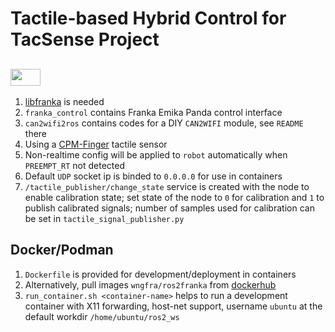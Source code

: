 # Tactile-based Hybrid Control for TacSense Project

## <img src="https://i.udemycdn.com/course/480x270/1797828_c391_3.jpg" width="48" height="27" /> 

1. [libfranka](https://frankaemika.github.io/docs/libfranka.html) is needed
2. `franka_control` contains Franka Emika Panda control interface
3. `can2wifi2ros` contains codes for a DIY `CAN2WIFI` module, see `README` there
4. Using a [CPM-Finger](https://www.cyskin.com/cpm-finger-the-finger-for-textile-manipulation/) tactile sensor
5. Non-realtime config will be applied to `robot` automatically when `PREEMPT_RT` not detected
6. Default `UDP` socket ip is binded to `0.0.0.0` for use in containers
7. `/tactile_publisher/change_state` service is created with the node to enable calibration state; set state of the node to `0` for calibration and `1` to publish calibrated signals; number of samples used for calibration can be set in `tactile_signal_publisher.py`

## Docker/Podman
1. `Dockerfile` is provided for development/deployment in containers
2. Alternatively, pull images `wngfra/ros2franka` from [dockerhub](https://hub.docker.com/)
3. `run_container.sh <container-name>` helps to run a development container with X11 forwarding, host-net support, username `ubuntu` at the default workdir `/home/ubuntu/ros2_ws`